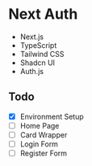 # Next Auth

- Next.js
- TypeScript
- Tailwind CSS
- Shadcn UI
- Auth.js

## Todo

- [x] Environment Setup
- [ ] Home Page
- [ ] Card Wrapper
- [ ] Login Form
- [ ] Register Form
